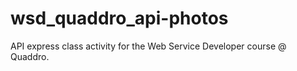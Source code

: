 # wsd_quaddro_api-photos
API express class activity for the Web Service Developer course @ Quaddro.
